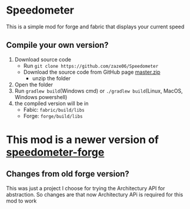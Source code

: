 # Speedometer
This is a simple mod for forge and fabric that displays your current speed

## Compile your own version?
1. Download source code
   * Run `git clone https://github.com/zaze06/Speedometer`
   * Download the source code from GitHub page [master.zip](https://github.com/zaze06/Speedometer/archive/refs/heads/master.zip)
     * unzip the folder
2. Open the folder
3. Run `gradlew build`(Windows cmd) or `./gradlew build`(Linux, MacOS, Windows powershell)
4. the compiled version will be in
   * Fabic: `fabric/build/libs`
   * Forge: `forge/build/libs`


# This mod is a newer version of [speedometer-forge](https://github.com/zaze06/speedometer-forge)

## Changes from old forge version?
This was just a project I choose for trying the Architectury API for abstraction.
So changes are that now Architectury APi is required for this mod to work
